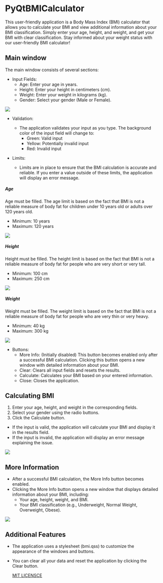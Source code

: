 # PyQtBMICalculator
This user-friendly application is a Body Mass Index (BMI) calculator that allows you to calculate your BMI and view additional information about your BMI classification. Simply enter your age, height, and weight, and get your BMI with clear classification. Stay informed about your weight status with our user-friendly BMI calculator!

## Main window
The main window consists of several sections:
- Input Fields:
  - Age: Enter your age in years.
  - Height: Enter your height in centimeters (cm).
  - Weight: Enter your weight in kilograms (kg).
  - Gender: Select your gender (Male or Female).

![](https://github.com/hrosicka/PyQtBMICalculator/blob/master/doc/BmiCalculator.png)

- Validation:
  - The application validates your input as you type. The background color of the input field will change to:
    - Green: Valid input
    - Yellow: Potentially invalid input
    - Red: Invalid input
   
- Limits:
  - Limits are in place to ensure that the BMI calculation is accurate and reliable. If you enter a value outside of these limits, the application will display an error message. 
  
##### Age
Age must be filled.
The age limit is based on the fact that BMI is not a reliable measure of body fat for children under 10 years old or adults over 120 years old.
- Minimum: 10 years
- Maximum: 120 years

![](https://github.com/hrosicka/PyQtBMICalculator/blob/master/doc/MissingAge.png)

##### Height
Height must be filled.
The height limit is based on the fact that BMI is not a reliable measure of body fat for people who are very short or very tall.
- Minimum: 100 cm
- Maximum: 250 cm

![](https://github.com/hrosicka/PyQtBMICalculator/blob/master/doc/MissingHeight.png)

##### Weight
Weight must be filled.
The weight limit is based on the fact that BMI is not a reliable measure of body fat for people who are very thin or very heavy.
- Minimum: 40 kg
- Maximum: 300 kg

![](https://github.com/hrosicka/PyQtBMICalculator/blob/master/doc/MissingWeight.png)

- Buttons:
  - More Info: (Initially disabled) This button becomes enabled only after a successful BMI calculation. Clicking this button opens a new window with detailed information about your BMI.
  - Clear: Clears all input fields and resets the results.
  - Calculate: Calculates your BMI based on your entered information.
  - Close: Closes the application.

## Calculating BMI
1. Enter your age, height, and weight in the corresponding fields.
2. Select your gender using the radio buttons.
3. Click the Calculate button.
  - If the input is valid, the application will calculate your BMI and display it in the results field.
  - If the input is invalid, the application will display an error message explaining the issue.

![](https://github.com/hrosicka/PyQtBMICalculator/blob/master/doc/InputsOk.png)

## More Information
- After a successful BMI calculation, the More Info button becomes enabled.
- Clicking the More Info button opens a new window that displays detailed information about your BMI, including:
  - Your age, height, weight, and BMI.
  - Your BMI classification (e.g., Underweight, Normal Weight, Overweight, Obese).
    

![](https://github.com/hrosicka/PyQtBMICalculator/blob/master/doc/DetailedResults.png)

## Additional Features
- The application uses a stylesheet (bmi.qss) to customize the appearance of the windows and buttons.
- You can clear all your data and reset the application by clicking the Clear button.

  [MIT LICENSCE](https://github.com/hrosicka/BMICalculator/blob/master/doc/LICENSE.txt)
